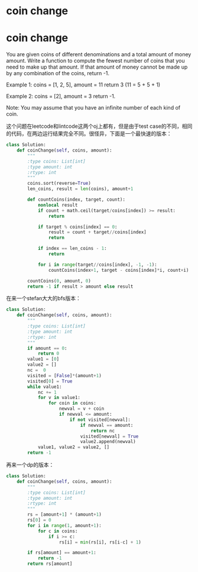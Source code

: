 # coin change

# coin change

You are given coins of different denominations and a total amount of money amount. Write a function to compute the fewest number of coins that you need to make up that amount. If that amount of money cannot be made up by any combination of the coins, return -1.

Example 1:
coins = [1, 2, 5], amount = 11
return 3 (11 = 5 + 5 + 1)

Example 2:
coins = [2], amount = 3
return -1.

Note:
You may assume that you have an infinite number of each kind of coin.

这个问题在leetcode和lintcode这两个oj上都有，但是由于test case的不同，相同的代码，在两边运行结果完全不同。很怪异，下面是一个最快速的版本：

```python
class Solution:
    def coinChange(self, coins, amount):
        """
        :type coins: List[int]
        :type amount: int
        :rtype: int
        """
        coins.sort(reverse=True)
        len_coins, result = len(coins), amount+1

        def countCoins(index, target, count):
            nonlocal result
            if count + math.ceil(target/coins[index]) >= result:
                return

            if target % coins[index] == 0:
                result = count + target//coins[index]
                return

            if index == len_coins - 1:
                return

            for i in range(target//coins[index], -1, -1):
                countCoins(index+1, target - coins[index]*i, count+i)

        countCoins(0, amount, 0)
        return -1 if result > amount else result

```

在来一个stefan大大的bfs版本：

```python
class Solution:
    def coinChange(self, coins, amount):
        """
        :type coins: List[int]
        :type amount: int
        :rtype: int
        """
        if amount == 0:
            return 0
        value1 = [0]
        value2 = []
        nc =  0
        visited = [False]*(amount+1)
        visited[0] = True
        while value1:
            nc += 1
            for v in value1:
                for coin in coins:
                    newval = v + coin
                    if newval <= amount:
                        if not visited[newval]:
                            if newval == amount:
                                return nc
                            visited[newval] = True
                            value2.append(newval)
            value1, value2 = value2, []
        return -1

```

再来一个dp的版本：

```python
class Solution:
    def coinChange(self, coins, amount):
        """
        :type coins: List[int]
        :type amount: int
        :rtype: int
        """
        rs = [amount+1] * (amount+1)
        rs[0] = 0
        for i in range(1, amount+1):
            for c in coins:
                if i >= c:
                    rs[i] = min(rs[i], rs[i-c] + 1)

        if rs[amount] == amount+1:
            return -1
        return rs[amount]

```
